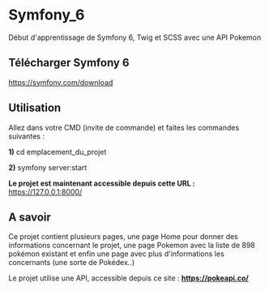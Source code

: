 # Symfony_6
Début d'apprentissage de Symfony 6, Twig et SCSS avec une API Pokemon

## Télécharger Symfony 6

https://symfony.com/download

## Utilisation

Allez dans votre CMD (invite de commande) et faites les commandes suivantes :

**1)** cd emplacement_du_projet

**2)** symfony server:start

**Le projet est maintenant accessible depuis cette URL :** https://127.0.0.1:8000/

## A savoir

Ce projet contient plusieurs pages, une page Home pour donner des informations concernant le projet, une page Pokemon avec la liste de 898 pokémon existant et enfin une page avec plus d'informations les concernants (une sorte de Pokédex..)

Le projet utilise une API, accessible depuis ce site : **https://pokeapi.co/**
